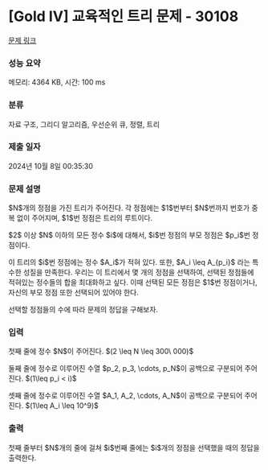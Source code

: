 # [Gold IV] 교육적인 트리 문제 - 30108 

[문제 링크](https://www.acmicpc.net/problem/30108) 

### 성능 요약

메모리: 4364 KB, 시간: 100 ms

### 분류

자료 구조, 그리디 알고리즘, 우선순위 큐, 정렬, 트리

### 제출 일자

2024년 10월 8일 00:35:30

### 문제 설명

<p>$N$개의 정점을 가진 트리가 주어진다. 각 정점에는 $1$번부터 $N$번까지 번호가 중복 없이 주어지며, $1$번 정점은 트리의 루트이다.</p>

<p>$2$ 이상 $N$ 이하의 모든 정수 $i$에 대해서, $i$번 정점의 부모 정점은 $p_i$번 정점이다. </p>

<p>이 트리의 $i$번 정점에는 정수 $A_i$가 적혀 있다. 또한, $A_i \leq A_{p_i}$ 라는 특수한 성질을 만족한다. 우리는 이 트리에서 몇 개의 정점을 선택하여, 선택된 정점들에 적혀있는 정수들의 합을 최대화하고 싶다. 이때 선택된 모든 정점은 $1$번 정점이거나, 자신의 부모 정점 또한 선택되어 있어야 한다.</p>

<p>선택할 정점들의 수에 따라 문제의 정답을 구해보자.</p>

### 입력 

 <p>첫째 줄에 정수 $N$이 주어진다. $(2 \leq N \leq 300\ 000)$</p>

<p>둘째 줄에 정수로 이루어진 수열 $p_2, p_3, \cdots, p_N$이 공백으로 구분되어 주어진다. $(1\leq p_i < i)$</p>

<p>셋째 줄에 정수로 이루어진 수열 $A_1, A_2, \cdots, A_N$이 공백으로 구분되어 주어진다. $(1\leq A_i \leq 10^9)$</p>

### 출력 

 <p>첫째 줄부터 $N$개의 줄에 걸쳐 $i$번째 줄에는 $i$개의 정점을 선택했을 때의 정답을 출력한다.</p>

